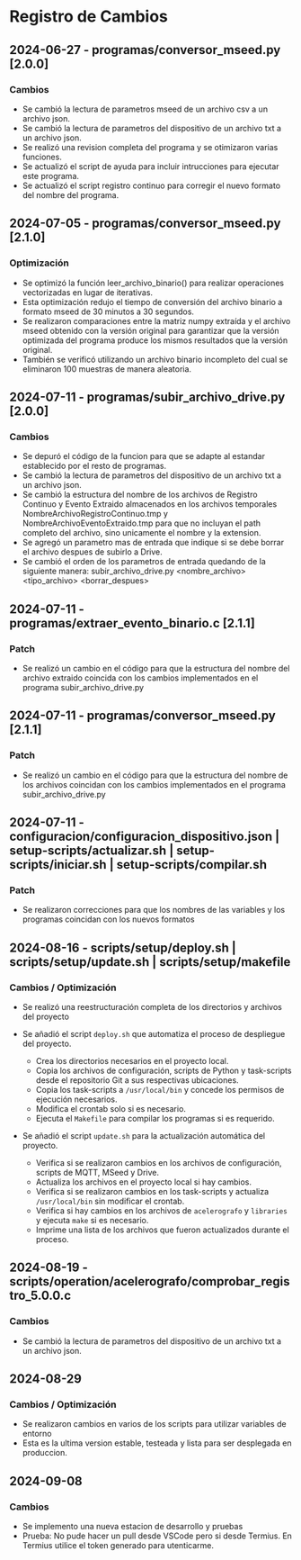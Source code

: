 # Registro de Cambios

## 2024-06-27 - programas/conversor_mseed.py [2.0.0]
### Cambios
- Se cambió la lectura de parametros mseed de un archivo csv a un archivo json.
- Se cambió la lectura de parametros del dispositivo de un archivo txt a un archivo json.
- Se realizó una revision completa del programa y se otimizaron varias funciones.
- Se actualizó el script de ayuda para incluir intrucciones para ejecutar este programa.
- Se actualizó el script registro continuo para corregir el nuevo formato del nombre del programa.

## 2024-07-05 - programas/conversor_mseed.py [2.1.0]
### Optimización
- Se optimizó la función leer_archivo_binario() para realizar operaciones vectorizadas en lugar de iterativas.
- Esta optimización redujo el tiempo de conversión del archivo binario a formato mseed de 30 minutos a 30 segundos.
- Se realizaron comparaciones entre la matriz numpy extraída y el archivo mseed obtenido con la versión original para garantizar que la versión optimizada del programa produce los mismos resultados que la versión original.
- También se verificó utilizando un archivo binario incompleto del cual se eliminaron 100 muestras de manera aleatoria.

## 2024-07-11 - programas/subir_archivo_drive.py [2.0.0] 
### Cambios 
- Se depuró el código de la funcion para que se adapte al estandar establecido por el resto de programas.
- Se cambió la lectura de parametros del dispositivo de un archivo txt a un archivo json.
- Se cambió la estructura del nombre de los archivos de Registro Continuo y Evento Extraido almacenados en los archivos temporales NombreArchivoRegistroContinuo.tmp y NombreArchivoEventoExtraido.tmp para que no incluyan el path completo del archivo, sino unicamente el nombre y la extension. 
- Se agregó un parametro mas de entrada que indique si se debe borrar el archivo despues de subirlo a Drive.
- Se cambió el orden de los parametros de entrada quedando de la siguiente manera: subir_archivo_drive.py <nombre_archivo> <tipo_archivo> <borrar_despues>

## 2024-07-11 - programas/extraer_evento_binario.c [2.1.1] 
### Patch
- Se realizó un cambio en el código para que la estructura del nombre del archivo extraido coincida con los cambios implementados en el programa subir_archivo_drive.py

## 2024-07-11 - programas/conversor_mseed.py [2.1.1] 
### Patch
- Se realizó un cambio en el código para que la estructura del nombre de los archivos coincidan con los cambios implementados en el programa subir_archivo_drive.py

## 2024-07-11 - configuracion/configuracion_dispositivo.json | setup-scripts/actualizar.sh | setup-scripts/iniciar.sh | setup-scripts/compilar.sh 
### Patch
- Se realizaron correcciones para que los nombres de las variables y los programas coincidan con los nuevos formatos

## 2024-08-16 - scripts/setup/deploy.sh | scripts/setup/update.sh | scripts/setup/makefile 
### Cambios / Optimización 
- Se realizó una reestructuración completa de los directorios y archivos del proyecto
- Se añadió el script `deploy.sh` que automatiza el proceso de despliegue del proyecto. 
  - Crea los directorios necesarios en el proyecto local.
  - Copia los archivos de configuración, scripts de Python y task-scripts desde el repositorio Git a sus respectivas ubicaciones.
  - Copia los task-scripts a `/usr/local/bin` y concede los permisos de ejecución necesarios.
  - Modifica el crontab solo si es necesario.
  - Ejecuta el `Makefile` para compilar los programas si es requerido.

- Se añadió el script `update.sh` para la actualización automática del proyecto.
  - Verifica si se realizaron cambios en los archivos de configuración, scripts de MQTT, MSeed y Drive.
  - Actualiza los archivos en el proyecto local si hay cambios.
  - Verifica si se realizaron cambios en los task-scripts y actualiza `/usr/local/bin` sin modificar el crontab.
  - Verifica si hay cambios en los archivos de `acelerografo` y `libraries` y ejecuta `make` si es necesario.
  - Imprime una lista de los archivos que fueron actualizados durante el proceso.

## 2024-08-19 - scripts/operation/acelerografo/comprobar_registro_5.0.0.c
### Cambios 
- Se cambió la lectura de parametros del dispositivo de un archivo txt a un archivo json.

## 2024-08-29 
### Cambios / Optimización 
- Se realizaron cambios en varios de los scripts para utilizar variables de entorno
- Esta es la ultima version estable, testeada y lista para ser desplegada en produccion.

## 2024-09-08
### Cambios
- Se implemento una nueva estacion de desarrollo y pruebas 
- Prueba: No pude hacer un pull desde VSCode pero si desde Termius. En Termius utilice el token generado para utenticarme.
